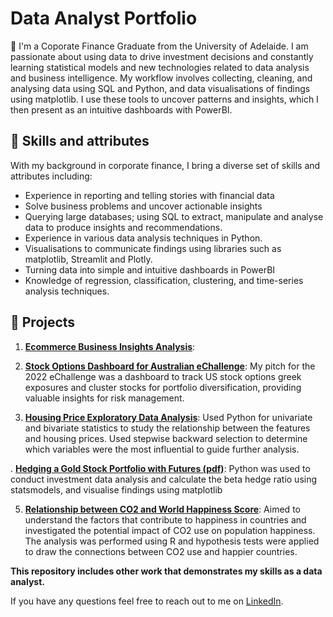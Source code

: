 # Data Analyst Portfolio

👋 I'm a Coporate Finance Graduate from the University of Adelaide. I am passionate about using data to drive investment decisions and constantly learning statistical models and new technologies related to data analysis and business intelligence. My workflow involves collecting, cleaning, and analysing data using SQL and Python, and data visualisations of findings using matplotlib. I use these tools to uncover patterns and insights, which I then present as an intuitive dashboards with PowerBI. 

## 🤹 Skills and attributes
With my background in corporate finance, I bring a diverse set of skills and attributes including:
- Experience in reporting and telling stories with financial data
- Solve business problems and uncover actionable insights
- Querying large databases; using SQL to extract, manipulate and analyse data to produce insights and recommendations.
- Experience in various data analysis techniques in Python.
- Visualisations to communicate findings using libraries such as matplotlib, Streamlit and Plotly.
- Turning data into simple and intuitive dashboards in PowerBI
- Knowledge of regression, classification, clustering, and time-series analysis techniques.



## 📖 Projects
1. **[Ecommerce Business Insights Analysis](project1.ipynb)**:


2. **[Stock Options Dashboard for Australian eChallenge](https://buttersaltpepper-finapp-app-cfhlmv.streamlit.app/)**: My pitch for the 2022 eChallenge was a dashboard to track US stock options greek exposures and cluster stocks for portfolio diversification, providing valuable insights for risk management.

3. **[Housing Price Exploratory Data Analysis](Python_HousingPriceEDA/EDA_Housing_Price.ipynb)**: Used Python for univariate and bivariate statistics to study the relationship between the features and housing prices. Used stepwise backward selection to determine which variables were the most influential to guide further analysis.

. **[Hedging a Gold Stock Portfolio with Futures (pdf)](Python_Finance/HedgingMarketRisk.pdf)**: Python was used to conduct investment data analysis and calculate the beta hedge ratio using statsmodels, and visualise findings using matplotlib

5. **[Relationship between CO2 and World Happiness Score](R_co2_vs_happiness/happiness_vs_co2.md)**: Aimed to understand the factors that contribute to happiness in countries and investigated the potential impact of CO2 use on population happiness. The analysis was performed using R and hypothesis tests were applied to draw the connections between CO2 use and happier countries. 


**This repository includes other work that demonstrates my skills as a data analyst.**


If you have any questions feel free to reach out to me on [LinkedIn](https://www.linkedin.com/in/jackson-li-/). 
